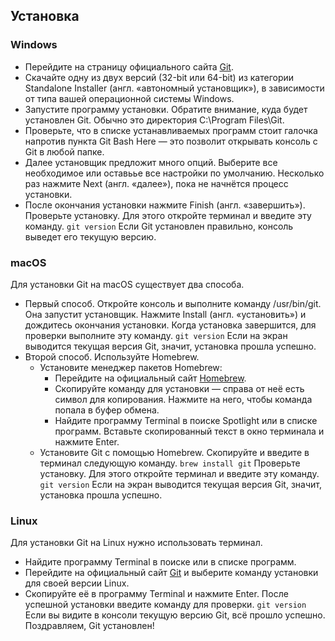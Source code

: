 ## Установка
### Windows
- Перейдите на страницу официального сайта [Git](https://git-scm.com/download/win).
- Скачайте одну из двух версий (32-bit или 64-bit) из категории Standalone Installer (англ. «автономный установщик»), в зависимости от типа вашей операционной системы Windows.
- Запустите программу установки. Обратите внимание, куда будет установлен Git. Обычно это директория C:\Program Files\Git.
- Проверьте, что в списке устанавливаемых программ стоит галочка напротив пункта Git Bash Here — это позволит открывать консоль с Git в любой папке.
- Далее установщик предложит много опций. Выберите все необходимое или оставьье все настройки по умолчанию. Несколько раз нажмите Next (англ. «далее»), пока не начнётся процесс установки.
- После окончания установки нажмите Finish (англ. «завершить»).
Проверьте установку. Для этого откройте терминал и введите эту команду.
`git version` 
Если Git установлен правильно, консоль выведет его текущую версию. 
### macOS
Для установки Git на macOS существует два способа.
- Первый способ.
Откройте консоль и выполните команду /usr/bin/git. Она запустит установщик. Нажмите Install (англ. «установить») и дождитесь окончания установки.
Когда установка завершится, для проверки выполните эту команду.
`git version` 
Если на экран выводится текущая версия Git, значит, установка прошла успешно.	
- Второй способ. Используйте Homebrew.
    - Установите менеджер пакетов Homebrew:
        - Перейдите на официальный сайт [Homebrew](https://brew.sh/).
        - Скопируйте команду для установки — справа от неё есть символ для копирования. Нажмите на него, чтобы команда попала в буфер обмена.
        - Найдите программу Terminal в поиске Spotlight или в списке программ. Вставьте скопированный текст в окно терминала и нажмите Enter.
    - Установите Git с помощью Homebrew. Скопируйте и введите в терминал следующую команду.
`brew install git`
Проверьте установку. Для этого откройте терминал и введите эту команду.
`git version`
Если на экран выводится текущая версия Git, значит, установка прошла успешно.
### Linux
Для установки Git на Linux нужно использовать терминал. 
- Найдите программу Terminal в поиске или в списке программ.
- Перейдите на официальный сайт [Git](https://git-scm.com/download/linux) и выберите команду установки для своей версии Linux.
- Скопируйте её в программу Terminal и нажмите Enter. 
После успешной установки введите команду для проверки.
`git version` 
Если вы видите в консоли текущую версию Git, всё прошло успешно.
Поздравляем, Git установлен!